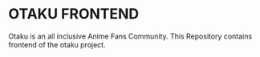 # OTAKU FRONTEND
Otaku is an all inclusive Anime Fans Community.
This Repository contains frontend of the otaku project.

